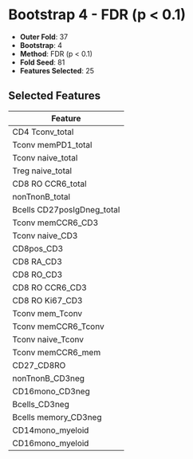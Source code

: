# Bootstrap 4 - FDR (p < 0.1)

- **Outer Fold**: 37
- **Bootstrap**: 4
- **Method**: FDR (p < 0.1)
- **Fold Seed**: 81
- **Features Selected**: 25

## Selected Features

| Feature |
|---------|
| CD4 Tconv_total |
| Tconv memPD1_total |
| Tconv naive_total |
| Treg naive_total |
| CD8 RO CCR6_total |
| nonTnonB_total |
| Bcells CD27posIgDneg_total |
| Tconv memCCR6_CD3 |
| Tconv naive_CD3 |
| CD8pos_CD3 |
| CD8 RA_CD3 |
| CD8 RO_CD3 |
| CD8 RO CCR6_CD3 |
| CD8  RO Ki67_CD3 |
| Tconv mem_Tconv |
| Tconv memCCR6_Tconv |
| Tconv naive_Tconv |
| Tconv memCCR6_mem |
| CD27_CD8RO |
| nonTnonB_CD3neg |
| CD16mono_CD3neg |
| Bcells_CD3neg |
| Bcells memory_CD3neg |
| CD14mono_myeloid |
| CD16mono_myeloid |
